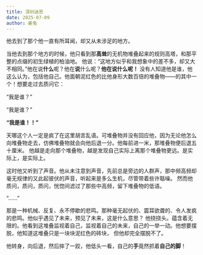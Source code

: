 ```yaml
---
title: 深圳迷思
date: 2025-07-09
author: 姜兔
---
```


他去到了那个他一直有所耳闻，却又从未涉足的地方。

当他去到那个地方的时候，他只看到那**高耸**的无机物堆叠起来的规则高塔，和那平整的点缀的初生绿植的柏油地。
他说：“这地方似乎和我想象中的差不多，却又大不相同。”他在说**什么**呢？他在**说**什么呢？**他在说什么呢！**
没有人知道他是谁，他这么认为，包括他自己。他面朝泥红色的比他身形大数百倍的堆叠物——的其中一个！想要走过去质问它：

“我是谁？”

“我是谁？”

**“我是谁！！”**

天哪这个人一定是疯了在这里胡言乱语。可堆叠物并没有回应他，因为无论他怎么向堆叠物走去，仿佛堆叠物就会向他后退一分。他每前进一米，那堆叠物便后退五十厘米。
他越是走向那个堆叠物，越是发现自己实际上离那个堆叠物更远。是实际上，是实际上。

这时他又听到了声音。他从未注意到声音，先前总是旁边的人群声，那中频高频却毫无规律的又此起彼伏的声音，听起来是多么生机，尽管带着些许聒噪。
然而他质问，质问，质问，恍惚间滤过了那些中高频，留下堆叠物的低语。

“……”

那是一种机械、反复、永不停歇的悲鸣。那种毫无起伏的、震耳欲聋的、令人发疯的悲鸣。他似乎遇见了未来，预见了未来，这是什么意思？
他挠挠头。蕴含着无限的。他看到这堆叠监视着自己，监视着自己的未来，自己的一举一动。他想要摆脱，他知道这堆叠只是一块块泥红色的砖块，
但他却完全摆脱不了。

他转身，向后退，然后摔了一跤，他低头一看，自己的**手**竟然抓着**自己的脚**！
